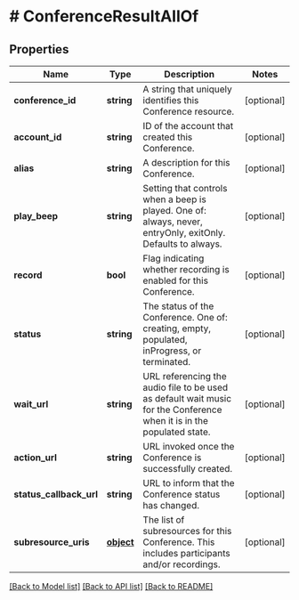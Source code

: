 # # ConferenceResultAllOf

## Properties

Name | Type | Description | Notes
------------ | ------------- | ------------- | -------------
**conference_id** | **string** | A string that uniquely identifies this Conference resource. | [optional] 
**account_id** | **string** | ID of the account that created this Conference. | [optional] 
**alias** | **string** | A description for this Conference. | [optional] 
**play_beep** | **string** | Setting that controls when a beep is played. One of: always, never, entryOnly, exitOnly. Defaults to always. | [optional] 
**record** | **bool** | Flag indicating whether recording is enabled for this Conference. | [optional] 
**status** | **string** | The status of the Conference. One of: creating, empty, populated, inProgress, or terminated. | [optional] 
**wait_url** | **string** | URL referencing the audio file to be used as default wait music for the Conference when it is in the populated state. | [optional] 
**action_url** | **string** | URL invoked once the Conference is successfully created. | [optional] 
**status_callback_url** | **string** | URL to inform that the Conference status has changed. | [optional] 
**subresource_uris** | [**object**](.md) | The list of subresources for this Conference. This includes participants and/or recordings. | [optional] 

[[Back to Model list]](../../README.md#documentation-for-models) [[Back to API list]](../../README.md#documentation-for-api-endpoints) [[Back to README]](../../README.md)


